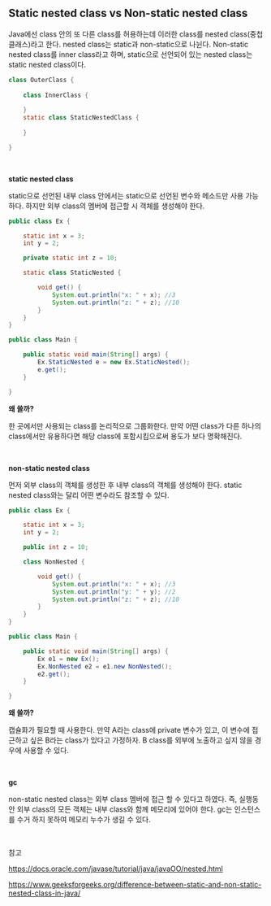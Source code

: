 ## Static nested class vs Non-static nested class

Java에선 class 안의 또 다른 class를 허용하는데 이러한 class를 nested class(중첩 클래스)라고 한다. nested class는 static과 non-static으로 나뉜다. Non-static nested class를 inner class라고 하며, static으로 선언되어 있는 nested class는 static nested class이다.

```java
class OuterClass {
    
    class InnerClass {
        
    }
    static class StaticNestedClass {
        
    }

}
```

<br>

**static nested class**

static으로 선언된 내부 class 안에서는 static으로 선언된 변수와 메소드만 사용 가능하다. 하지만 외부 class의 멤버에 접근할 시 객체를 생성해야 한다.

```java
public class Ex {

    static int x = 3;
    int y = 2;

    private static int z = 10;

    static class StaticNested {

        void get() {
            System.out.println("x: " + x); //3
            System.out.println("z: " + z); //10
        }
    }
}

public class Main {

    public static void main(String[] args) {
        Ex.StaticNested e = new Ex.StaticNested();
        e.get();
    }

}
```

**왜 쓸까?**

한 곳에서만 사용되는 class를 논리적으로 그룹화한다. 만약 어떤 class가 다른 하나의 class에서만 유용하다면 해당 class에 포함시킴으로써 용도가 보다 명확해진다.

<br>

**non-static nested class**

먼저 외부 class의 객체를 생성한 후 내부 class의 객체를 생성해야 한다. static nested class와는 달리 어떤 변수라도 참조할 수 있다.

```java
public class Ex {

    static int x = 3;
    int y = 2;

    public int z = 10;

    class NonNested {

        void get() {
            System.out.println("x: " + x); //3
            System.out.println("y: " + y); //2
            System.out.println("z: " + z); //10
        }
    }
}

public class Main {

    public static void main(String[] args) {
        Ex e1 = new Ex();
        Ex.NonNested e2 = e1.new NonNested();
        e2.get();
    }

}

```

**왜 쓸까?**

캡슐화가 필요할 때 사용한다. 만약 A라는 class에 private 변수가 있고, 이 변수에 접근하고 싶은 B라는 class가 있다고 가정하자. B class를 외부에 노출하고 싶지 않을 경우에 사용할 수 있다.

<br>

**gc**

non-static nested class는 외부 class 멤버에 접근 할 수 있다고 하였다. 즉, 실행동안 외부 class의 모든 객체는 내부 class와 함께 메모리에 있어야 한다. gc는 인스턴스를 수거 하지 못하여 메모리 누수가 생길 수 있다.
 
<br>

참고

https://docs.oracle.com/javase/tutorial/java/javaOO/nested.html

https://www.geeksforgeeks.org/difference-between-static-and-non-static-nested-class-in-java/

